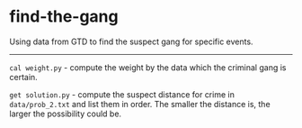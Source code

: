 # find-the-gang
Using data from GTD to find the suspect gang for specific events.

---

`cal weight.py` - compute the weight by the data which the criminal gang is certain.

`get solution.py` - compute the suspect distance for crime in `data/prob_2.txt` and list them in order. The smaller the distance is, the larger the possibility could be. 
